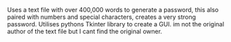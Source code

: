 Uses a text file with over 400,000 words to generate a password, this also paired with numbers and special characters, creates a very strong password.
Utilises pythons Tkinter library to create a GUI.
im not the original author of the text file but I cant find the original owner.
